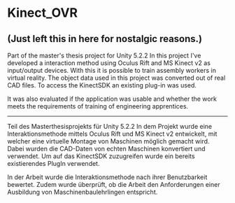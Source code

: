 # Kinect_OVR
## (Just left this in here for nostalgic reasons.)
Part of the master's thesis project for Unity 5.2.2
In this project I've developed a interaction method using Oculus Rift and MS Kinect v2 as input/output devices.
With this it is possible to train assembly workers in virtual reality.
The object data used in this project was converted out of real CAD files.
To access the KinectSDK an existing plug-in was used.

It was also evaluated if the application was usable and whether the work meets the requirements of training of engineering apprentices.

_____________________________________________________________________________________________

Teil des Masterthesisprojekts für Unity 5.2.2
In dem Projekt wurde eine Interaktionsmethode mittels Oculus Rift und MS Kinect v2 entwickelt,
mit welcher eine virtuelle Montage von Maschinen möglich gemacht wird.
Dabei wurden die CAD-Daten von echten Maschinen konvertiert und verwendet.
Um auf das KinectSDK zuzugreifen wurde ein bereits existierendes PlugIn verwendet.

In der Arbeit wurde die Interaktionsmethode nach ihrer Benutzbarkeit bewertet.
Zudem wurde überprüft, ob die Arbeit den Anforderungen einer Ausbildung von Maschinenbaulehrlingen entspricht.




